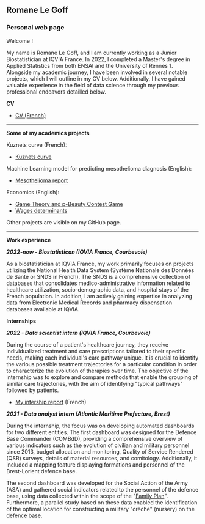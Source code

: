 ## Romane Le Goff
### Personal web page

Welcome ! 

My name is Romane Le Goff, and I am currently working as a Junior Biostatistician at IQVIA France. In 2022, I completed a Master's degree in Applied Statistics from both ENSAI and the University of Rennes 1. Alongside my academic journey, I have been involved in several notable projects, which I will outline in my CV below. Additionally, I have gained valuable experience in the field of data science through my previous professional endeavors detailled below.

**CV**

* [CV (French)](/CV_Romane_Le-Goff_French.pdf)

******

**Some of my academics projects**

Kuznets curve (French):
* [Kuznets curve](/Kuznets.pdf) 

Machine Learning model for predicting mesothelioma diagnosis (English):
* [Mesothelioma report](/mesothelioma_report.pdf) 

Economics (English):
* [Game Theory and p-Beauty Contest Game](/p-beauty-contest-cw.pdf) 
* [Wages determinants](/ECN2005_CROSS_SECTION_CW.pdf) 

Other projects are visible on my GitHub page.

******

**Work experience**

***2022-now - Biostatistican (IQVIA France, Courbevoie)***

As a biostatistician at IQVIA France, my work primarily focuses on projects utilizing the National Health Data System (Système Nationale des Données de Santé or SNDS in French). The SNDS is a comprehensive collection of databases that consolidates medico-administrative information related to healthcare utilization, socio-demographic data, and hospital stays of the French population. In addition, I am actively gaining expertise in analyzing data from Electronic Medical Records and pharmacy dispensation databases available at IQVIA.

**Internships**

***2022 - Data scientist intern (IQVIA France, Courbevoie)***

During the course of a patient's healthcare journey, they receive individualized treatment and care prescriptions tailored to their specific needs, making each individual's care pathway unique. It is crucial to identify the various possible treatment trajectories for a particular condition in order to characterize the evolution of therapies over time. The objective of the internship was to explore and compare methods that enable the grouping of similar care trajectories, with the aim of identifying "typical pathways" followed by patients.

* [My intership report](/LE-GOFF_R_rapport_stage_clustering_Trajectoires.pdf) (French)

***2021 - Data analyst intern (Atlantic Maritime Prefecture, Brest)***

During the internship, the focus was on developing automated dashboards for two different entities. The first dashboard was designed for the Defence Base Commander (COMBdD), providing a comprehensive overview of various indicators such as the evolution of civilian and military personnel since 2013, budget allocation and monitoring, Quality of Service Rendered (QSR) surveys, details of material resources, and comitology. Additionally, it included a mapping feature displaying formations and personnel of the Brest-Lorient defence base.

The second dashboard was developed for the Social Action of the Army (ASA) and gathered social indicators related to the personnel of the defence base, using data collected within the scope of the "[Family Plan](https://www.defense.gouv.fr/english/familles/votre-espace/plan-d-accompagnement-des-familles/les-mesures-du-plan-famille)". Furthermore, a parallel study based on these data enabled the identification of the optimal location for constructing a military "crèche" (nursery) on the defence base.
